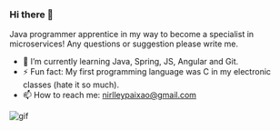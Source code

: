 ### Hi there 👋

Java programmer apprentice in my way to become a specialist in microservices!
Any questions or suggestion please write me.

<!--
**nirlleypaixao/nirlleypaixao** is a ✨ _special_ ✨ repository because its `README.md` (this file) appears on your GitHub profile.

Here are some ideas to get you started:

- 🔭 I’m currently working on ...
- 🌱 I’m currently learning...
- 👯 I’m looking to collaborate on ...
- 🤔 I’m looking for help with ...
- 💬 Ask me about ...
- 📫 How to reach me: ...
- 😄 Pronouns: ...
- ⚡ Fun fact: ...
-->
- 🌱 I’m currently learning Java, Spring, JS, Angular and Git. 
- ⚡ Fun fact: My first programming language was C in my electronic classes (hate it so much). 
- 📫 How to reach me: nirlleypaixao@gmail.com  



![gif](https://user-images.githubusercontent.com/29152631/180100347-8ca4004f-779c-4cd1-9492-b891854bf1f9.gif)
